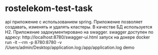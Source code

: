 # rostelekom-test-task
api приложение с использованием spring. Приложение позволяет создавать, изменять и удалять кластеры. В качестве БД используется H2. Приложение задокументировано на swagger.
swagger доступен по адресу: http://localhost:8780/swagger-ui.html
запуск на докере docker run -it --rm -p 8780:8780 -v /Users/admin/Desktop/application.log:/app/application.log demo
